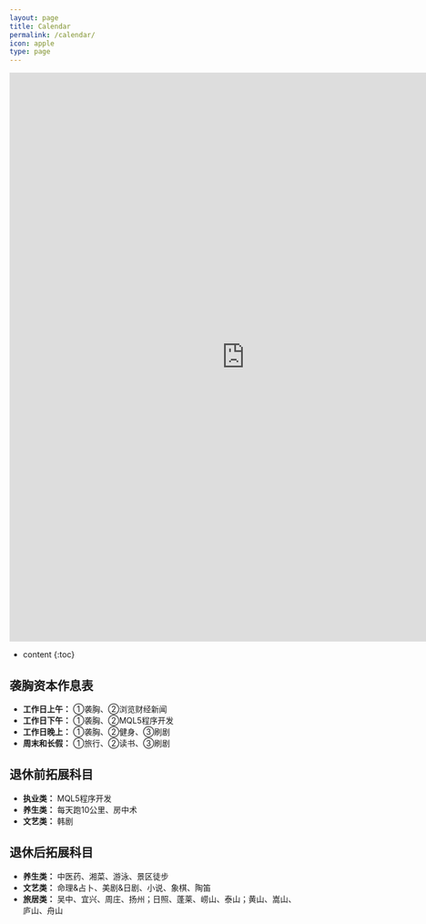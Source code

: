 ```yaml
---
layout: page
title: Calendar
permalink: /calendar/
icon: apple
type: page
---
```


<iframe frameborder="0" width="825" height="1000" scrolling="yes" src="https://rili-d.jin10.com/open.php?fontSize=14px&theme=darkgray"></iframe>

* content
{:toc}


## 袭胸资本作息表
* **工作日上午：**
①袭胸、②浏览财经新闻
* **工作日下午：**
①袭胸、②MQL5程序开发
* **工作日晚上：**
①袭胸、②健身、③刷剧
* **周末和长假：**
①旅行、②读书、③刷剧

## 退休前拓展科目
* **执业类：** MQL5程序开发
* **养生类：** 每天跑10公里、房中术
* **文艺类：** 韩剧

## 退休后拓展科目
* **养生类：** 中医药、湘菜、游泳、景区徒步
* **文艺类：** 命理&占卜、美剧&日剧、小说、象棋、陶笛
* **旅居类：** 吴中、宜兴、周庄、扬州；日照、蓬莱、崂山、泰山；黄山、嵩山、庐山、舟山
